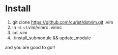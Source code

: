 Install
=========================
1. git clone https://github.com/curist/dotvim.git .vim
2. ln -s ~/.vim/vimrc .vimrc
3. cd .vim
4. ./install_submodule && update_module

and you are good to go!!
